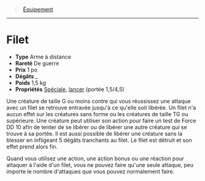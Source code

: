 ﻿---
!Equipment
Type: Arme à distance
Price: 1 po
Weight: 1,5 kg
Rarity: De guerre
Damages: _
Properties: '[Spéciale](hd_weapons_speciale.md), [lancer](hd_weapons_lancer.md) (portée 1,5/4,5)'
Id: equipment_hd.md#filet
ParentLink: equipment_hd.md#Équipement
Name: Filet
ParentName: Équipement
NameLevel: 1
Attributes: {}
---
> [Équipement](hd_equipment.md)

---

# Filet

- **Type** Arme à distance
- **Rareté** De guerre
- **Prix** 1 po
- **Dégâts** _
- **Poids** 1,5 kg
- **Propriétés** [Spéciale](hd_weapons_speciale.md), [lancer](hd_weapons_lancer.md) (portée 1,5/4,5)

Une créature de taille G ou moins contre qui vous réussissez une attaque avec un filet se retrouve entravée jusqu'à ce qu'elle soit libérée. Un filet n'a aucun effet sur les créatures sans forme ou les créatures de taille TG ou supérieure. Une créature peut utiliser son action pour faire un test de Force DD 10 afin de tenter de se libérer ou de libérer une autre créature qui se trouve à sa portée. Il est aussi possible de libérer une créature sans la blesser en infligeant 5 dégâts tranchants au filet. Le filet est détruit et son effet prend alors fin.

Quand vous utilisez une action, une action bonus ou une réaction pour attaquer à l'aide d'un filet, vous ne pouvez faire qu'une seule attaque, peu importe le nombre d'attaques que vous pouvez normalement faire.

